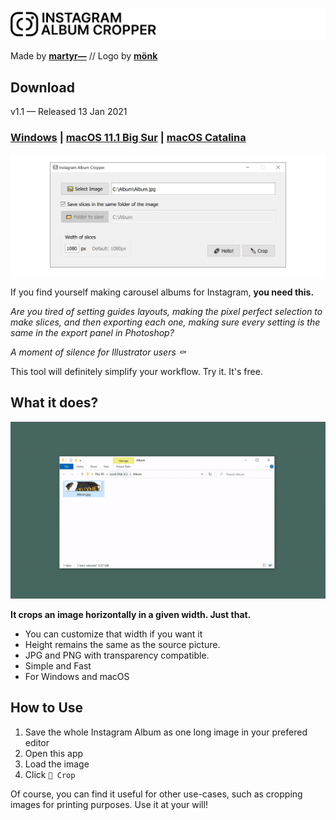 [![Instagram Album Cropper](images/banner-github.png)](https://martyr.shop)

Made by [**martyr—**](https://martyr.shop) // Logo by [**mönk**](https://www.instagram.com/monkstudeyo/)

## Download
v1.1 — Released 13 Jan 2021

### [**Windows**](https://github.com/MARTYR-X-LTD/instagram-album-crop/releases/download/release-1.1/instagram_album_cropper_1.1_windows.zip) | [**macOS 11.1 Big Sur**](https://github.com/MARTYR-X-LTD/instagram-album-crop/releases/download/release-1.1/instagram_album_cropper_1.1_macos_bigsur.zip) | [**macOS Catalina**](https://github.com/MARTYR-X-LTD/instagram-album-crop/releases/download/release-1.1/instagram_album_cropper_1.0_macos_catalina.zip)

[![Instagram Album Cropper](images/instagram_album_cropper.png)](https://martyr.shop)

If you find yourself making carousel albums for Instagram, **you need this.**

*Are you tired of setting guides layouts, making the pixel perfect selection to make slices, and then exporting each one, making sure every setting is the same in the export panel in Photoshop?*

*A moment of silence for Illustrator users ⚰️*

This tool will definitely simplify your workflow. Try it. It's free. 

## What it does?

![Instagram Album Cropper](images/instagram_album_cropper.gif)

**It crops an image horizontally in a given width. Just that.**
- You can customize that width if you want it
- Height remains the same as the source picture.
- JPG and PNG with transparency compatible.
- Simple and Fast
- For Windows and macOS

## How to Use

1. Save the whole Instagram Album as one long image in your prefered editor 
2. Open this app
3. Load the image
4. Click `🔪 Crop`

Of course, you can find it useful for other use-cases, such as cropping images for printing purposes. Use it at your will!
